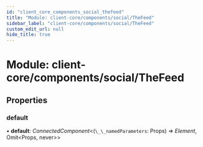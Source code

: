```yaml
---
id: "client_core_components_social_thefeed"
title: "Module: client-core/components/social/TheFeed"
sidebar_label: "client-core/components/social/TheFeed"
custom_edit_url: null
hide_title: true
---
```


# Module: client-core/components/social/TheFeed

## Properties

### default

• **default**: *ConnectedComponent*<(`\_\_namedParameters`: Props) => *Element*, Omit<Props, never\>\>
